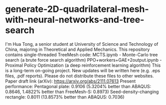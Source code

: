 # generate-2D-quadrilateral-mesh-with-neural-networks-and-tree-search
I'm Hua Tong, a senior student at University of Science and Technology of China, majoring in Theoretical and Applied Mechanics. This repository contains single-threaded TreeMesh code:
MCTS.ipynb - Monte-Carlo tree search (a brute force search algorithm)
PPO+workers+GAE+2output.ipynb - Proximal Policy Optimization (a deep reinforcement learning algorithm)
This is a long-term on-going project. New updates will be written here (e.g. .eps files, .pdf reports). Please do not distribute these files to other websites.
Paper draft link (arXiv): https://arxiv.org/abs/2111.07613
Present performance:
Pentagonal plate: 0.9106 (5.3204% better than ABAQUS: 0.8646, 1.4822% better than FreeMesh-S: 0.8973)
Seed-density-changing rectangle: 0.8011 (13.8573% better than ABAQUS: 0.7036)
